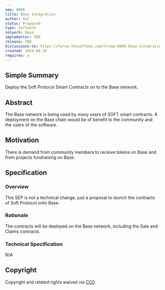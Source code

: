 ```yaml
---
sep: 0006
title: Base Integration
author: Val
status: Proposed
type: Software
network: Base
implementor: TBD
release: TBD
discussions-to: https://forum.thesoftdao.com/t/sep-0006-base-integration/10766
created: 2024-04-16
requires: x
---
```


## Simple Summary

Deploy the Soft Protocol Smart Contracts on to the Base network.

## Abstract

<!--A short (~200 word) description of the proposed change, the abstract should clearly describe the proposed change. This is what *will* be done if the SEP is implemented, not *why* it should be done or *how* it will be done. If the SEP proposes deploying a new contract, write, "we propose to deploy a new contract that will do x".-->

The Base network is being used by many users of SOFT smart contracts. A deployment on the Base chain would be of benefit to the community and the users of the software.

## Motivation

<!--This is the problem statement. This is the *why* of the SEP. It should clearly explain *why* the current state of the protocol is inadequate.  It is critical that you explain *why* the change is needed, if the SEP proposes changing how something is calculated, you must address *why* the current calculation is innaccurate or wrong. This is not the place to describe how the SEP will address the issue!-->

There is demand from community members to receive tokens on Base and from projects fundraising on Base.

## Specification

<!--The specification should describe the syntax and semantics of any new feature, there are five sections
1. Overview
2. Rationale
3. Technical Specification
4. Test Cases
5. Configurable Values
-->

### Overview

<!--This is a high level overview of *how* the SEP will solve the problem. The overview should clearly describe how the new feature will be implemented.-->

This SEP is not a technical change, just a proposal to launch the contracts of Soft Protocol onto Base.

### Rationale

<!--This is where you explain the reasoning behind how you propose to solve the problem. Why did you propose to implement the change in this way, what were the considerations and trade-offs. The rationale fleshes out what motivated the design and why particular design decisions were made. It should describe alternate designs that were considered and related work. The rationale may also provide evidence of consensus within the community, and should discuss important objections or concerns raised during discussion.-->

The contracts will be deployed on the Base network, including the Sale and Claims contracts.


### Technical Specification

<!--The technical specification should outline the public API of the changes proposed. That is, changes to any of the interfaces Soft currently exposes or the creations of new ones.-->

N/A

## Copyright

Copyright and related rights waived via [CC0](https://creativecommons.org/publicdomain/zero/1.0/).
